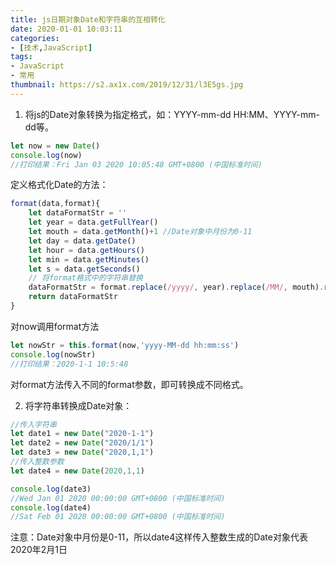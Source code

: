 ```yaml
---
title: js日期对象Date和字符串的互相转化
date: 2020-01-01 10:03:11
categories:
- [技术,JavaScript]
tags:
- JavaScript
- 常用
thumbnail: https://s2.ax1x.com/2019/12/31/l3E5gs.jpg
---
```

1. 将js的Date对象转换为指定格式，如：YYYY-mm-dd HH:MM、YYYY-mm-dd等。
```javascript
let now = new Date()
console.log(now) 
//打印结果：Fri Jan 03 2020 10:05:48 GMT+0800 (中国标准时间)
```
定义格式化Date的方法：
```javascript
format(data,format){
    let dataFormatStr = ''
    let year = data.getFullYear()
    let mouth = data.getMonth()+1 //Date对象中月份为0-11
    let day = data.getDate()
    let hour = data.getHours()
    let min = data.getMinutes()
    let s = data.getSeconds()
    // 将format格式中的字符串替换
    dataFormatStr = format.replace(/yyyy/, year).replace(/MM/, mouth).replace(/dd/, day).replace(/hh/, hour).replace(/mm/, min).replace(/ss/, s)
    return dataFormatStr
}
```
<!-- more -->
对now调用format方法
```javascript
let nowStr = this.format(now,'yyyy-MM-dd hh:mm:ss')
console.log(nowStr) 
//打印结果：2020-1-1 10:5:48
```
对format方法传入不同的format参数，即可转换成不同格式。




2. 将字符串转换成Date对象：
```javascript
//传入字符串
let date1 = new Date("2020-1-1")
let date2 = new Date("2020/1/1")
let date3 = new Date("2020,1,1")
//传入整数参数
let date4 = new Date(2020,1,1)

console.log(date3)
//Wed Jan 01 2020 00:00:00 GMT+0800 (中国标准时间)
console.log(date4)
//Sat Feb 01 2020 00:00:00 GMT+0800 (中国标准时间)
```
注意：Date对象中月份是0-11，所以date4这样传入整数生成的Date对象代表2020年2月1日